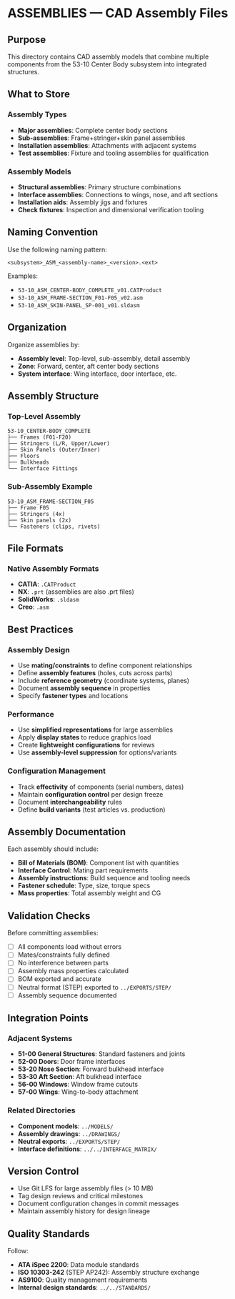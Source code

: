 # ASSEMBLIES — CAD Assembly Files

## Purpose

This directory contains CAD assembly models that combine multiple components from the 53-10 Center Body subsystem into integrated structures.

## What to Store

### Assembly Types
- **Major assemblies**: Complete center body sections
- **Sub-assemblies**: Frame+stringer+skin panel assemblies
- **Installation assemblies**: Attachments with adjacent systems
- **Test assemblies**: Fixture and tooling assemblies for qualification

### Assembly Models
- **Structural assemblies**: Primary structure combinations
- **Interface assemblies**: Connections to wings, nose, and aft sections
- **Installation aids**: Assembly jigs and fixtures
- **Check fixtures**: Inspection and dimensional verification tooling

## Naming Convention

Use the following naming pattern:
```
<subsystem>_ASM_<assembly-name>_<version>.<ext>
```

Examples:
- `53-10_ASM_CENTER-BODY_COMPLETE_v01.CATProduct`
- `53-10_ASM_FRAME-SECTION_F01-F05_v02.asm`
- `53-10_ASM_SKIN-PANEL_SP-001_v01.sldasm`

## Organization

Organize assemblies by:
- **Assembly level**: Top-level, sub-assembly, detail assembly
- **Zone**: Forward, center, aft center body sections
- **System interface**: Wing interface, door interface, etc.

## Assembly Structure

### Top-Level Assembly
```
53-10_CENTER-BODY_COMPLETE
├── Frames (F01-F20)
├── Stringers (L/R, Upper/Lower)
├── Skin Panels (Outer/Inner)
├── Floors
├── Bulkheads
└── Interface Fittings
```

### Sub-Assembly Example
```
53-10_ASM_FRAME-SECTION_F05
├── Frame F05
├── Stringers (4x)
├── Skin panels (2x)
└── Fasteners (clips, rivets)
```

## File Formats

### Native Assembly Formats
- **CATIA**: `.CATProduct`
- **NX**: `.prt` (assemblies are also .prt files)
- **SolidWorks**: `.sldasm`
- **Creo**: `.asm`

## Best Practices

### Assembly Design
- Use **mating/constraints** to define component relationships
- Define **assembly features** (holes, cuts across parts)
- Include **reference geometry** (coordinate systems, planes)
- Document **assembly sequence** in properties
- Specify **fastener types** and locations

### Performance
- Use **simplified representations** for large assemblies
- Apply **display states** to reduce graphics load
- Create **lightweight configurations** for reviews
- Use **assembly-level suppression** for options/variants

### Configuration Management
- Track **effectivity** of components (serial numbers, dates)
- Maintain **configuration control** per design freeze
- Document **interchangeability** rules
- Define **build variants** (test articles vs. production)

## Assembly Documentation

Each assembly should include:
- **Bill of Materials (BOM)**: Component list with quantities
- **Interface Control**: Mating part requirements
- **Assembly instructions**: Build sequence and tooling needs
- **Fastener schedule**: Type, size, torque specs
- **Mass properties**: Total assembly weight and CG

## Validation Checks

Before committing assemblies:
- [ ] All components load without errors
- [ ] Mates/constraints fully defined
- [ ] No interference between parts
- [ ] Assembly mass properties calculated
- [ ] BOM exported and accurate
- [ ] Neutral format (STEP) exported to `../EXPORTS/STEP/`
- [ ] Assembly sequence documented

## Integration Points

### Adjacent Systems
- **51-00 General Structures**: Standard fasteners and joints
- **52-00 Doors**: Door frame interfaces
- **53-20 Nose Section**: Forward bulkhead interface
- **53-30 Aft Section**: Aft bulkhead interface
- **56-00 Windows**: Window frame cutouts
- **57-00 Wings**: Wing-to-body attachment

### Related Directories
- **Component models**: `../MODELS/`
- **Assembly drawings**: `../DRAWINGS/`
- **Neutral exports**: `../EXPORTS/STEP/`
- **Interface definitions**: `../../INTERFACE_MATRIX/`

## Version Control

- Use Git LFS for large assembly files (> 10 MB)
- Tag design reviews and critical milestones
- Document configuration changes in commit messages
- Maintain assembly history for design lineage

## Quality Standards

Follow:
- **ATA iSpec 2200**: Data module standards
- **ISO 10303-242** (STEP AP242): Assembly structure exchange
- **AS9100**: Quality management requirements
- **Internal design standards**: `../../STANDARDS/`
